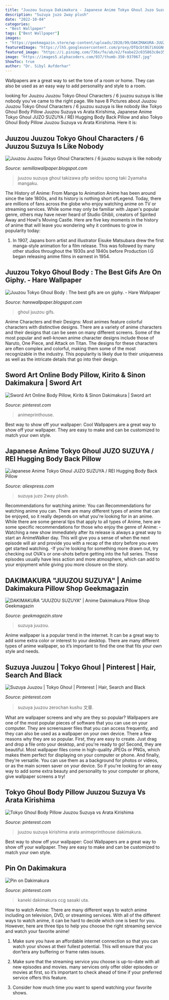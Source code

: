 ```yaml
---
title: "Juuzou Suzuya Dakimakura - Japanese Anime Tokyo Ghoul Juzo Suzuya / Rei Hugging Body Back Pillow"
description: "Suzuya juzo 2way plush"
date: "2022-10-04"
categories:
- "Best Wallpaper"
tags: ["Best Wallpaper"]
images:
- "https://geekmagazin.store/wp-content/uploads/2020/09/DAKIMAKURA-JUUZOU-SUZUYA-1.jpg"
featuredImage: "https://lh5.googleusercontent.com/proxy/DTQcbt8G7i6GGNmiK6o9bPc9A_RaF3ygi8sPK2BWx1f45_EjbpQ_V0kk23kAnXqetsDYiTZwioOBnrKNURfyABnbhSeO2G82D561uevugCiWVsTzopE4BTk09Ue0VDKk6OzByki7WYSwwnz3hIUhPpOIF7ua=s0-d"
featured_image: "https://i.pinimg.com/736x/fe/ab/e2/feabe22c035863c8e35ef11ddc68d2e8--body-pillow-covers-body-pillows.jpg"
image: "https://images5.alphacoders.com/937/thumb-350-937067.jpg"
ShowToc: true
author: "Dr. Sibyl Aufderhar"
---
```



Wallpapers are a great way to set the tone of a room or home. They can also be used as an easy way to add personality and style to a room.

	

		
looking for Juuzou Juuzou Tokyo Ghoul Characters / 6 juuzou suzuya is like nobody you've came to the right page. We have 8 Pictures about Juuzou Juuzou Tokyo Ghoul Characters / 6 juuzou suzuya is like nobody like Tokyo Ghoul Body Pillow Juuzou Suzuya vs Arata Kirishima, Japanese Anime Tokyo Ghoul JUZO SUZUYA / REI Hugging Body Back Pillow and also Tokyo Ghoul Body Pillow Juuzou Suzuya vs Arata Kirishima. Here it is:
		
    
## Juuzou Juuzou Tokyo Ghoul Characters / 6 Juuzou Suzuya Is Like Nobody

<img loading=lazy src="https://images5.alphacoders.com/937/thumb-350-937067.jpg" onerror="this.onerror=null;this.src='https://tse2.mm.bing.net/th?id=OIP.cAgfTvl_e80snqUNQO916wAAAA&amp;pid=15.1';" alt="Juuzou Juuzou Tokyo Ghoul Characters / 6 juuzou suzuya is like nobody">

_Source: semillawallpaper.blogspot.com_

>juuzou suzuya ghoul takizawa pfp seidou spong taki 2yamaha mangaku. 

	

The History of Anime: From Manga to Animation
Anime has been around since the late 1800s, and its history is nothing short ofLegend. Today, there are millions of fans across the globe who enjoy watching anime on TV or streaming services. While some may only be familiar with Japan's popular genre, others may have never heard of Studio Ghibli, creators of Spirited Away and Howl's Moving Castle. Here are five key moments in the history of anime that will leave you wondering why it continues to grow in popularity today:
1) In 1907, Japans born artist and illustrator Eisuke Matsubara drew the first manga-style animation for a film release. This was followed by many other studios throughout the 1930s and 1940s before Production I.G began releasing anime films in earnest in 1954.

    
## Juuzou Tokyo Ghoul Body : The Best Gifs Are On Giphy. - Hare Wallpaper

<img loading=lazy src="https://lh5.googleusercontent.com/proxy/DTQcbt8G7i6GGNmiK6o9bPc9A_RaF3ygi8sPK2BWx1f45_EjbpQ_V0kk23kAnXqetsDYiTZwioOBnrKNURfyABnbhSeO2G82D561uevugCiWVsTzopE4BTk09Ue0VDKk6OzByki7WYSwwnz3hIUhPpOIF7ua=s0-d" onerror="this.onerror=null;this.src='https://tse4.mm.bing.net/th?id=OIP.p1UGkXzoyzISpkaOJJMpLQHaC5&amp;pid=15.1';" alt="Juuzou Tokyo Ghoul Body : The best gifs are on giphy. - Hare Wallpaper">

_Source: harewallpaper.blogspot.com_

>ghoul juuzou gifs. 

	

Anime Characters and their Designs: Most animes feature colorful characters with distinctive designs.
There are a variety of anime characters and their designs that can be seen on many different screens. Some of the most popular and well-known anime character designs include those of Naruto, One Piece, and Attack on Titan. The designs for these characters are often complex and colorful, making them some of the most recognizable in the industry. This popularity is likely due to their uniqueness as well as the intricate details that go into their design.

    
## Sword Art Online Body Pillow, Kirito &amp; Sinon Dakimakura | Sword Art

<img loading=lazy src="https://i.pinimg.com/736x/02/30/20/023020f57809c6507783646272caeaa7.jpg" onerror="this.onerror=null;this.src='https://tse1.mm.bing.net/th?id=OIP.yRizy9MkHVeWsYE-rEFfEgHaHa&amp;pid=15.1';" alt="Sword Art Online Body Pillow, Kirito &amp; Sinon Dakimakura | Sword art">

_Source: pinterest.com_

>animeprinthouse. 

	

Best way to show off your wallpaper:
Cool Wallpapers are a great way to show off your wallpaper. They are easy to make and can be customized to match your own style.

    
## Japanese Anime Tokyo Ghoul JUZO SUZUYA / REI Hugging Body Back Pillow

<img loading=lazy src="https://ae01.alicdn.com/kf/HTB1qhvaLFXXXXb3XFXXq6xXFXXXx/Japanese-Anime-Tokyo-Ghoul-JUZO-SUZUYA-REI-Hugging-Body-Back-Pillow-Cartoon-Pillows-Cushion-2WAY-Plush.jpg" onerror="this.onerror=null;this.src='https://tse1.mm.bing.net/th?id=OIP.Idf3TZHmS4xtAuZbz2eOBAHaHa&amp;pid=15.1';" alt="Japanese Anime Tokyo Ghoul JUZO SUZUYA / REI Hugging Body Back Pillow">

_Source: aliexpress.com_

>suzuya juzo 2way plush. 

	

Recommendations for watching anime: You can
Recommendations for watching anime you can. There are many different types of anime that can be enjoyed, so it really depends on what you're looking for in an anime. While there are some general tips that apply to all types of Anime, here are some specific recommendations for those who enjoy the genre of Anime: 
-Watching a new show immediately after its release is always a great way to start an AnimeWalker day. This will give you a sense of when the next episode will air and provide you with a recap of the story before you even get started watching. 
-If you're looking for something more drawn out, try checking out OVA's or one-shots before getting into the full series. These episodes usually have less action and more atmosphere, which can add to your enjoyment while giving you more closure on the story.

    
## DAKIMAKURA &quot;JUUZOU SUZUYA&quot; | Anime Dakimakura Pillow Shop Geekmagazin

<img loading=lazy src="https://geekmagazin.store/wp-content/uploads/2020/09/DAKIMAKURA-JUUZOU-SUZUYA-1.jpg" onerror="this.onerror=null;this.src='https://tse1.mm.bing.net/th?id=OIP.Mr9SxfvXg3WlQ_YB_Z8cGAHaHa&amp;pid=15.1';" alt="DAKIMAKURA &quot;JUUZOU SUZUYA&quot; | Anime Dakimakura Pillow Shop Geekmagazin">

_Source: geekmagazin.store_

>suzuya juuzou. 

	

Anime wallpaper is a popular trend in the internet. It can be a great way to add some extra color or interest to your desktop. There are many different types of anime wallpaper, so it’s important to find the one that fits your own style and needs.

    
## Suzuya Juuzou | Tokyo Ghoul | Pinterest | Hair, Search And Black

<img loading=lazy src="https://s-media-cache-ak0.pinimg.com/736x/79/db/05/79db05f5f43d429356bd97f6232e7902.jpg" onerror="this.onerror=null;this.src='https://tse4.mm.bing.net/th?id=OIP.SbIlP07dFjquPgZCv8j3LQHaJQ&amp;pid=15.1';" alt="Suzuya Juuzou | Tokyo Ghoul | Pinterest | Hair, Search and Black">

_Source: pinterest.com_

>suzuya juuzou zerochan kushu 文章. 

	

What are wallpaper screens and why are they so popular?
Wallpapers are one of the most popular pieces of software that you can use on your computer. They are screensaver files that you can access frequently, and they can also be used as a wallpaper on your own device. There a few reasons why they are so popular. First, they are easy to create. Just drag and drop a file onto your desktop, and you're ready to go! Second, they are beautiful. Most wallpaper files come in high-quality JPEGs or PNGs, which makes them perfect for displaying on your computer or phone. And finally, they're versatile. You can use them as a background for photos or videos, or as the main screen saver on your device. So if you're looking for an easy way to add some extra beauty and personality to your computer or phone, give wallpaper screens a try!

    
## Tokyo Ghoul Body Pillow Juuzou Suzuya Vs Arata Kirishima

<img loading=lazy src="https://i.pinimg.com/originals/30/5f/53/305f5356ba73bf46bb2be911f7e9288a.jpg" onerror="this.onerror=null;this.src='https://tse4.mm.bing.net/th?id=OIP.KjZIYqyI5thMohqlVWmIHgHaLL&amp;pid=15.1';" alt="Tokyo Ghoul Body Pillow Juuzou Suzuya vs Arata Kirishima">

_Source: pinterest.com_

>juuzou suzuya kirishima arata animeprinthouse dakimakura. 

	

Best way to show off your wallpaper:
Cool Wallpapers are a great way to show off your wallpaper. They are easy to make and can be customized to match your own style.

    
## Pin On Dakimakura

<img loading=lazy src="https://i.pinimg.com/736x/fe/ab/e2/feabe22c035863c8e35ef11ddc68d2e8--body-pillow-covers-body-pillows.jpg" onerror="this.onerror=null;this.src='https://tse1.mm.bing.net/th?id=OIP.kLVZOe-iZx5yclXhdZu8EgHaHa&amp;pid=15.1';" alt="Pin on Dakimakura">

_Source: pinterest.com_

>kaneki dakimakura ccg sasaki uta. 

	

How to watch Anime: There are many different ways to watch anime including on television, DVD, or streaming services.
With all of the different ways to watch anime, it can be hard to decide which one is best for you. However, here are three tips to help you choose the right streaming service and watch your favorite anime!
1. Make sure you have an affordable internet connection so that you can watch your shows at their fullest potential. This will ensure that you don’tera any buffering or frame rates issues.

2. Make sure that the streaming service you choose is up-to-date with all new episodes and movies. many services only offer older episodes or movies at first, so it’s important to check ahead of time if your preferred service offers this feature.

3. Consider how much time you want to spend watching your favorite shows.

